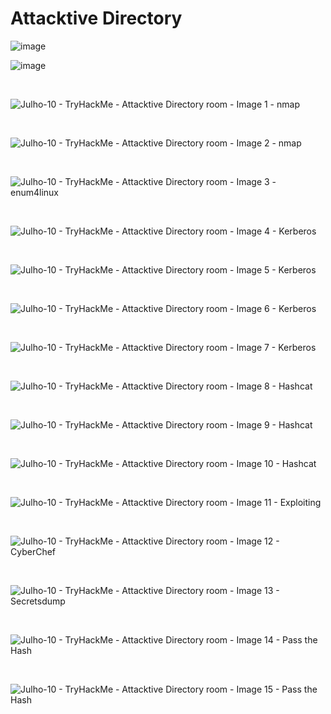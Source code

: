<h1>Attacktive Directory</h1>


![image](https://github.com/user-attachments/assets/939dfd3d-1a3c-4fc1-8325-9b89d90dadb6)


![image](https://github.com/user-attachments/assets/9ad4ab65-d29a-440e-9305-6729f59f036a)


<br>

![Julho-10 - TryHackMe - Attacktive Directory room - Image 1 - nmap](https://github.com/user-attachments/assets/d72ecf3a-23db-4cda-8ec8-6edb65a4620d)

<br>


![Julho-10 - TryHackMe - Attacktive Directory room - Image 2 - nmap](https://github.com/user-attachments/assets/83c0d4bb-53ba-441d-b0c3-c8c19bcd7107)


<br>

![Julho-10 - TryHackMe - Attacktive Directory room - Image 3 - enum4linux](https://github.com/user-attachments/assets/3f9fbb38-fdcf-4b97-85ab-2d76dbc51486)

<br>


![Julho-10 - TryHackMe - Attacktive Directory room - Image 4 - Kerberos](https://github.com/user-attachments/assets/9e384e82-859d-43dd-99a8-9b1e41df72bd)


<br>

![Julho-10 - TryHackMe - Attacktive Directory room - Image 5 - Kerberos](https://github.com/user-attachments/assets/3d3b8429-f077-4656-bb2e-16331a552564)



<br>

![Julho-10 - TryHackMe - Attacktive Directory room - Image 6 - Kerberos](https://github.com/user-attachments/assets/7f8d5c17-a01f-482b-ab8f-add52aa0081b)

<br>


![Julho-10 - TryHackMe - Attacktive Directory room - Image 7 - Kerberos](https://github.com/user-attachments/assets/30525e79-27d7-4649-b51c-3a4f601e19bf)


<br>


![Julho-10 - TryHackMe - Attacktive Directory room - Image 8 - Hashcat](https://github.com/user-attachments/assets/d92dcae2-e455-4fcc-888b-f15af3efbf41)

<br>


![Julho-10 - TryHackMe - Attacktive Directory room - Image 9 - Hashcat](https://github.com/user-attachments/assets/03891ab5-48bf-4a5d-845b-e7f3432ae01d)

<br>

![Julho-10 - TryHackMe - Attacktive Directory room - Image 10 - Hashcat](https://github.com/user-attachments/assets/57ea8c61-1d92-4bcf-bd6e-c8b405d76647)


<br>

![Julho-10 - TryHackMe - Attacktive Directory room - Image 11 - Exploiting](https://github.com/user-attachments/assets/fe4e3191-9772-47b1-8b84-a51ccb820051)


<br>

![Julho-10 - TryHackMe - Attacktive Directory room - Image 12 - CyberChef](https://github.com/user-attachments/assets/3beb0568-3c34-47e7-9fc2-0f83fdf25b55)


<br>

![Julho-10 - TryHackMe - Attacktive Directory room - Image 13 - Secretsdump](https://github.com/user-attachments/assets/cd196e12-0a11-492a-8579-7159bea76a98)


<br>

![Julho-10 - TryHackMe - Attacktive Directory room - Image 14 - Pass the Hash](https://github.com/user-attachments/assets/1a037781-58dc-4be5-854f-bb107c536a32)

<br>


![Julho-10 - TryHackMe - Attacktive Directory room - Image 15 - Pass the Hash](https://github.com/user-attachments/assets/e705a424-0bfc-4139-9eb4-f7093c4324bc)


<br>
